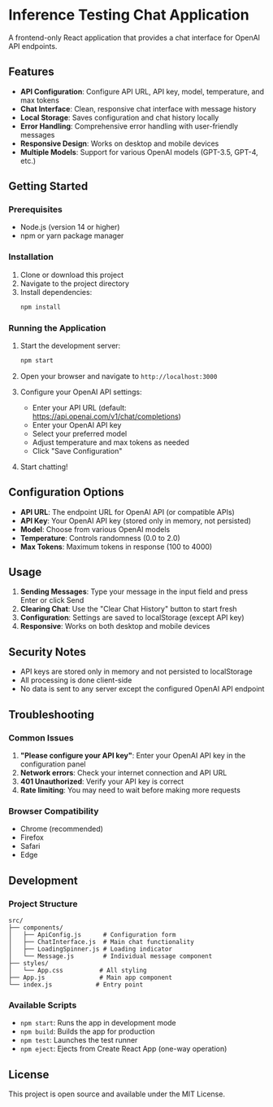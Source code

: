 # Inference Testing Chat Application

A frontend-only React application that provides a chat interface for OpenAI API endpoints.

## Features

- **API Configuration**: Configure API URL, API key, model, temperature, and max tokens
- **Chat Interface**: Clean, responsive chat interface with message history
- **Local Storage**: Saves configuration and chat history locally
- **Error Handling**: Comprehensive error handling with user-friendly messages
- **Responsive Design**: Works on desktop and mobile devices
- **Multiple Models**: Support for various OpenAI models (GPT-3.5, GPT-4, etc.)

## Getting Started

### Prerequisites

- Node.js (version 14 or higher)
- npm or yarn package manager

### Installation

1. Clone or download this project
2. Navigate to the project directory
3. Install dependencies:
   ```bash
   npm install
   ```

### Running the Application

1. Start the development server:
   ```bash
   npm start
   ```

2. Open your browser and navigate to `http://localhost:3000`

3. Configure your OpenAI API settings:
   - Enter your API URL (default: https://api.openai.com/v1/chat/completions)
   - Enter your OpenAI API key
   - Select your preferred model
   - Adjust temperature and max tokens as needed
   - Click "Save Configuration"

4. Start chatting!

## Configuration Options

- **API URL**: The endpoint URL for OpenAI API (or compatible APIs)
- **API Key**: Your OpenAI API key (stored only in memory, not persisted)
- **Model**: Choose from various OpenAI models
- **Temperature**: Controls randomness (0.0 to 2.0)
- **Max Tokens**: Maximum tokens in response (100 to 4000)

## Usage

1. **Sending Messages**: Type your message in the input field and press Enter or click Send
2. **Clearing Chat**: Use the "Clear Chat History" button to start fresh
3. **Configuration**: Settings are saved to localStorage (except API key)
4. **Responsive**: Works on both desktop and mobile devices

## Security Notes

- API keys are stored only in memory and not persisted to localStorage
- All processing is done client-side
- No data is sent to any server except the configured OpenAI API endpoint

## Troubleshooting

### Common Issues

1. **"Please configure your API key"**: Enter your OpenAI API key in the configuration panel
2. **Network errors**: Check your internet connection and API URL
3. **401 Unauthorized**: Verify your API key is correct
4. **Rate limiting**: You may need to wait before making more requests

### Browser Compatibility

- Chrome (recommended)
- Firefox
- Safari
- Edge

## Development

### Project Structure

```
src/
├── components/
│   ├── ApiConfig.js      # Configuration form
│   ├── ChatInterface.js  # Main chat functionality
│   ├── LoadingSpinner.js # Loading indicator
│   └── Message.js        # Individual message component
├── styles/
│   └── App.css          # All styling
├── App.js               # Main app component
└── index.js            # Entry point
```

### Available Scripts

- `npm start`: Runs the app in development mode
- `npm build`: Builds the app for production
- `npm test`: Launches the test runner
- `npm eject`: Ejects from Create React App (one-way operation)

## License

This project is open source and available under the MIT License.
